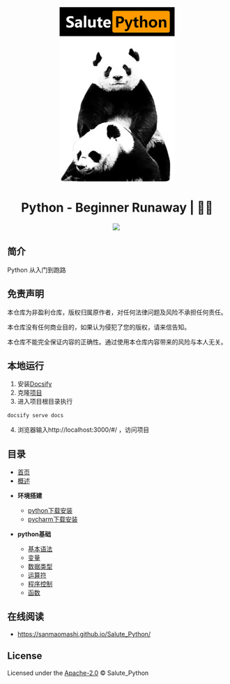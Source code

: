 <div align="center">
  <a href="https://github.com/sanmaomashi/Salute_Python">
    <img src="https://raw.githubusercontent.com/sanmaomashi/Salute_Python/main/img/1.jpg" height="400">
  </a>
  <h1>Python - Beginner Runaway | 🚴‍♂️</h1>
  <img src="https://img.shields.io/github/repo-size/sanmaomashi/Salute_Python.svg?label=Repo%20size&style=flat-square" height="20">
  <img src="https://img.shields.io/badge/License-Apache%202.0-purple" data-origin="https://img.shields.io/badge/License-Apache%202.0-blue" alt="">
</div>






## 简介

Python 从入门到跑路



## 免责声明

本仓库为非盈利仓库，版权归属原作者，对任何法律问题及风险不承担任何责任。

本仓库没有任何商业目的，如果认为侵犯了您的版权，请来信告知。

本仓库不能完全保证内容的正确性。通过使用本仓库内容带来的风险与本人无关。



## 本地运行

1. 安装[Docsify](https://github.com/docsifyjs/docsify/)
2. 克隆[项目](https://github.com/sanmaomashi/Salute_Python)
3. 进入项目根目录执行

```bash
docsify serve docs
```

4. 浏览器输入http://localhost:3000/#/ ，访问项目



## 目录

- [首页](https://github.com/sanmaomashi/Salute_Python/blob/main/docs/README.md)
- [概述](https://github.com/sanmaomashi/Salute_Python/blob/main/docs/1.%E6%A6%82%E8%BF%B0/summary.md)

* **环境搭建**

  * [python下载安装](https://github.com/sanmaomashi/Salute_Python/blob/main/docs/2.%E7%8E%AF%E5%A2%83%E6%90%AD%E5%BB%BA/python%E4%B8%8B%E8%BD%BD%E5%AE%89%E8%A3%85.md)
  * [pycharm下载安装](https://github.com/sanmaomashi/Salute_Python/blob/main/docs/2.%E7%8E%AF%E5%A2%83%E6%90%AD%E5%BB%BA/pycharm%E4%B8%8B%E8%BD%BD%E5%AE%89%E8%A3%85.md)
* **python基础**

  * [基本语法](https://github.com/sanmaomashi/Salute_Python/blob/main/docs/3.%E5%9F%BA%E7%A1%80/1.%E5%9F%BA%E6%9C%AC%E8%AF%AD%E6%B3%95.md)
  * [变量](https://github.com/sanmaomashi/Salute_Python/blob/main/docs/3.%E5%9F%BA%E7%A1%80/2.%E5%8F%98%E9%87%8F.md)
  * [数据类型](3.基础/3.数据类型.md)
  * [运算符](3.基础/4.运算符.md)
  * [程序控制](3.基础/5.程序控制.md)
  * [函数](3.基础/6.函数.md)

## 在线阅读

- https://sanmaomashi.github.io/Salute_Python/



## License

Licensed under the [Apache-2.0](http://choosealicense.com/licenses/apache/) © Salute_Python

